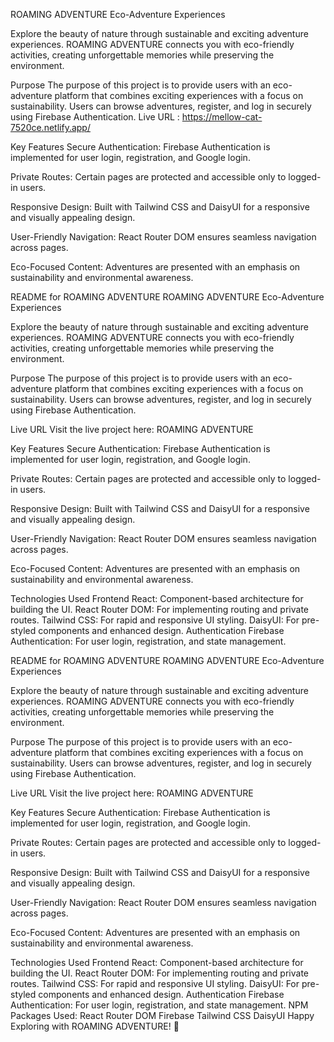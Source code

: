 ROAMING ADVENTURE
Eco-Adventure Experiences

Explore the beauty of nature through sustainable and exciting adventure experiences. ROAMING ADVENTURE connects you with eco-friendly activities, creating unforgettable memories while preserving the environment.

Purpose
The purpose of this project is to provide users with an eco-adventure platform that combines exciting experiences with a focus on sustainability. Users can browse adventures, register, and log in securely using Firebase Authentication.
Live URL : https://mellow-cat-7520ce.netlify.app/

Key Features
Secure Authentication:
Firebase Authentication is implemented for user login, registration, and Google login.

Private Routes:
Certain pages are protected and accessible only to logged-in users.

Responsive Design:
Built with Tailwind CSS and DaisyUI for a responsive and visually appealing design.

User-Friendly Navigation:
React Router DOM ensures seamless navigation across pages.

Eco-Focused Content:
Adventures are presented with an emphasis on sustainability and environmental awareness.

README for ROAMING ADVENTURE
ROAMING ADVENTURE
Eco-Adventure Experiences

Explore the beauty of nature through sustainable and exciting adventure experiences. ROAMING ADVENTURE connects you with eco-friendly activities, creating unforgettable memories while preserving the environment.

Purpose
The purpose of this project is to provide users with an eco-adventure platform that combines exciting experiences with a focus on sustainability. Users can browse adventures, register, and log in securely using Firebase Authentication.

Live URL
Visit the live project here: ROAMING ADVENTURE

Key Features
Secure Authentication:
Firebase Authentication is implemented for user login, registration, and Google login.

Private Routes:
Certain pages are protected and accessible only to logged-in users.

Responsive Design:
Built with Tailwind CSS and DaisyUI for a responsive and visually appealing design.

User-Friendly Navigation:
React Router DOM ensures seamless navigation across pages.

Eco-Focused Content:
Adventures are presented with an emphasis on sustainability and environmental awareness.

Technologies Used
Frontend
React: Component-based architecture for building the UI.
React Router DOM: For implementing routing and private routes.
Tailwind CSS: For rapid and responsive UI styling.
DaisyUI: For pre-styled components and enhanced design.
Authentication
Firebase Authentication: For user login, registration, and state management.

README for ROAMING ADVENTURE
ROAMING ADVENTURE
Eco-Adventure Experiences

Explore the beauty of nature through sustainable and exciting adventure experiences. ROAMING ADVENTURE connects you with eco-friendly activities, creating unforgettable memories while preserving the environment.

Purpose
The purpose of this project is to provide users with an eco-adventure platform that combines exciting experiences with a focus on sustainability. Users can browse adventures, register, and log in securely using Firebase Authentication.

Live URL
Visit the live project here: ROAMING ADVENTURE

Key Features
Secure Authentication:
Firebase Authentication is implemented for user login, registration, and Google login.

Private Routes:
Certain pages are protected and accessible only to logged-in users.

Responsive Design:
Built with Tailwind CSS and DaisyUI for a responsive and visually appealing design.

User-Friendly Navigation:
React Router DOM ensures seamless navigation across pages.

Eco-Focused Content:
Adventures are presented with an emphasis on sustainability and environmental awareness.

Technologies Used
Frontend
React: Component-based architecture for building the UI.
React Router DOM: For implementing routing and private routes.
Tailwind CSS: For rapid and responsive UI styling.
DaisyUI: For pre-styled components and enhanced design.
Authentication
Firebase Authentication: For user login, registration, and state management.
NPM Packages Used: 
React Router DOM
Firebase
Tailwind CSS
DaisyUI
Happy Exploring with ROAMING ADVENTURE! 🌿

